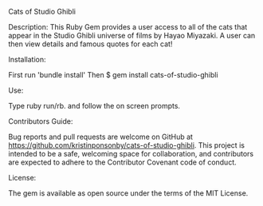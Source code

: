 Cats of Studio Ghibli

Description:
This Ruby Gem provides a user access to all of the cats that appear in the Studio Ghibli universe of films by Hayao Miyazaki. A user can then view details and famous quotes for each cat! 

Installation:

First run 'bundle install'
Then $ gem install cats-of-studio-ghibli

Use:

Type ruby run/rb. and follow the on screen prompts.

Contributors Guide:

Bug reports and pull requests are welcome on GitHub at https://github.com/kristinponsonby/cats-of-studio-ghibli. This project is intended to be a safe, welcoming space for collaboration, and contributors are expected to adhere to the Contributor Covenant code of conduct.


License:

The gem is available as open source under the terms of the MIT License.



